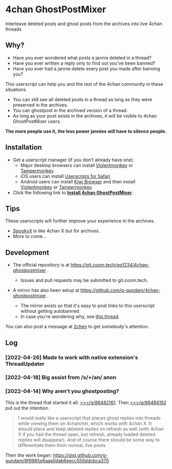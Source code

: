 # 4chan GhostPostMixer

Interleave deleted posts and ghost posts from the archives into live 4chan threads

## Why?

- Have you ever wondered what posts a jannie deleted in a thread?
- Have you ever written a reply only to find out you've been banned?
- Have you ever had a jannie delete every post you made after banning you?

This userscript can help you and the rest of the 4chan community in these situations.

- You can still see all deleted posts in a thread as long as they were preserved in the archives.
- You can ghostpost in the archived version of a thread.
- As long as your post exists in the archives, it will be visible to 4chan GhostPostMixer users.

**The more people use it, the less power jannies will have to silence people.**

## Installation

- Get a userscript manager (if you don't already have one).
  + Major desktop browsers can install [Violentmonkey](https://violentmonkey.github.io/) or [Tampermonkey](https://www.tampermonkey.net/).
  + iOS users can install [Userscripts for Safari](https://apps.apple.com/us/app/userscripts/id1463298887).
  + Android users can install [Kiwi Browser](https://kiwibrowser.com/) and then install [Violentmonkey](https://violentmonkey.github.io/) or [Tampermonkey](https://www.tampermonkey.net/).
- Click the following link to **[Install 4chan GhostPostMixer](https://git.coom.tech/gg1234/4chan-ghostpostmixer/raw/branch/master/4chan-ghostpostmixer.user.js)**.

## Tips

These userscripts will further improve your experience in the archives.

- [SpookyX](https://github.com/Fiddlekins/SpookyX) is like 4chan X but for archives.
- More to come...

## Development

- The official repository is at https://git.coom.tech/gg1234/4chan-ghostpostmixer .
  + Issues and pull requests may be submitted to git.coom.tech.
- A mirror has also been setup at https://github.com/g-gundam/4chan-ghostpostmixer .

  + The mirror exists so that it's easy to post links to this userscript without getting autobanned.
  + In case you're wondering why, see [this thread](https://endchan.net/cumg/res/69.html).
  
You can also post a message at [2chen](https://2chen.moe/tech/1353679) to get somebody's attention.



## Log

### [2022-04-26] Made to work with native extension's ThreadUpdater

### [2022-04-18] Big assist from /x/+/an/ anon

### [2022-04-14] Why aren't you ghostposting?

This is the thread that started it all:  [>>>/g/86482161](https://desuarchive.org/g/thread/86482161/).  Then [>>>/g/86484192](https://desuarchive.org/g/thread/86482161/#q86484192) put out the intention.

> I would really like a userscript that places ghost replies into threads while viewing them on 4chan/nel, which works with 4chan X. It should place and keep deleted replies on refresh as well (with 4chan X if you had the thread open, but refresh, already loaded deleted replies will disappear). And of course there should be some way to differentiate them from normal, live posts.

Then the work began:  https://gist.github.com/g-gundam/8f9985e6aaa0dab6eecc556ddcbca370
